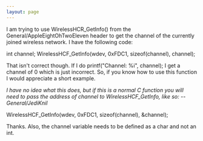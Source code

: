 ```yaml
---
layout: page
---
```




I am trying to use WirelessHCR_GetInfo() from the General/AppleEightOhTwoEleven header to get the channel of the currently joined wireless network. I have the following code:
    
int channel;
WirelessHCF_GetInfo(wdev, 0xFDC1, sizeof(channel), channel);

That isn't correct though. If I do printf("Channel: %i", channel); I get a channel of 0 which is just incorrect. So, if you know how to use this function I would appreciate a short example.

*I have no idea what this does, but if this is a normal C function you will need to pass the address of     channel to     WirelessHCF_GetInfo, like so: --General/JediKnil*
    
WirelessHCF_GetInfo(wdev, 0xFDC1, sizeof(channel), &channel);



Thanks. Also, the channel variable needs to be defined as a char and not an int.